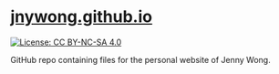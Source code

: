 # [jnywong.github.io](jnywong.github.io)

[![License: CC BY-NC-SA 4.0](https://img.shields.io/badge/License-CC_BY--NC--SA_4.0-lightgrey.svg)](https://creativecommons.org/licenses/by-nc-sa/4.0/)

GitHub repo containing files for the personal website of Jenny Wong.
